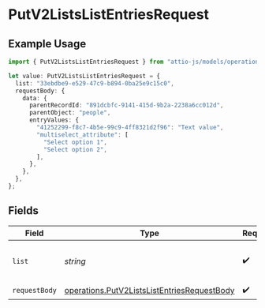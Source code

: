 # PutV2ListsListEntriesRequest

## Example Usage

```typescript
import { PutV2ListsListEntriesRequest } from "attio-js/models/operations/putv2listslistentries.js";

let value: PutV2ListsListEntriesRequest = {
  list: "33ebdbe9-e529-47c9-b894-0ba25e9c15c0",
  requestBody: {
    data: {
      parentRecordId: "891dcbfc-9141-415d-9b2a-2238a6cc012d",
      parentObject: "people",
      entryValues: {
        "41252299-f8c7-4b5e-99c9-4ff8321d2f96": "Text value",
        "multiselect_attribute": [
          "Select option 1",
          "Select option 2",
        ],
      },
    },
  },
};
```

## Fields

| Field                                                                                                      | Type                                                                                                       | Required                                                                                                   | Description                                                                                                | Example                                                                                                    |
| ---------------------------------------------------------------------------------------------------------- | ---------------------------------------------------------------------------------------------------------- | ---------------------------------------------------------------------------------------------------------- | ---------------------------------------------------------------------------------------------------------- | ---------------------------------------------------------------------------------------------------------- |
| `list`                                                                                                     | *string*                                                                                                   | :heavy_check_mark:                                                                                         | N/A                                                                                                        | 33ebdbe9-e529-47c9-b894-0ba25e9c15c0                                                                       |
| `requestBody`                                                                                              | [operations.PutV2ListsListEntriesRequestBody](../../models/operations/putv2listslistentriesrequestbody.md) | :heavy_check_mark:                                                                                         | N/A                                                                                                        |                                                                                                            |